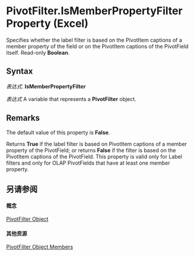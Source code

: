 
# PivotFilter.IsMemberPropertyFilter Property (Excel)

Specifies whether the label filter is based on the PivotItem captions of a member property of the field or on the PivotItem captions of the PivotField itself. Read-only  **Boolean**.


## Syntax

 _表达式_. **IsMemberPropertyFilter**

 _表达式_ A variable that represents a **PivotFilter** object.


## Remarks

The default value of this property is  **False**.

Returns  **True** if the label filter is based on PivotItem captions of a member property of the PivotField; or returns **False** if the filter is based on the PivotItem captions of the PivotField. This property is valid only for Label filters and only for OLAP PivotFields that have at least one member property.


## 另请参阅


#### 概念


[PivotFilter Object](70c27dc9-2c19-47d2-307b-808507039d94.md)
#### 其他资源


[PivotFilter Object Members](http://msdn.microsoft.com/library/a1be2481-9d14-cc49-8a1b-187048f0d179%28Office.15%29.aspx)